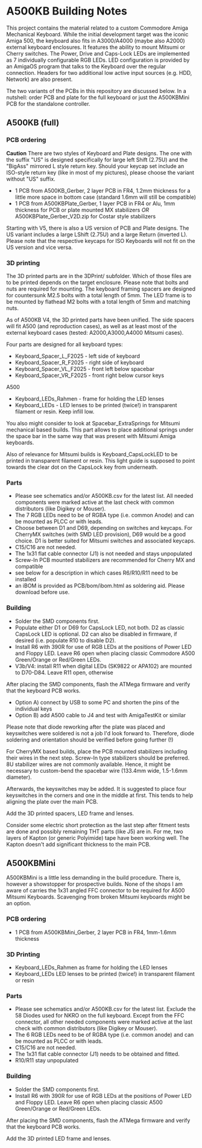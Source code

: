 # A500KB Building Notes
This project contains the material related to a custom Commodore Amiga Mechanical Keyboard. While the initial development target was the iconic Amiga 500, the keyboard also fits in A3000/A4000 (maybe also A2000) external keyboard enclosures. It features the ability to mount Mitsumi or Cherry switches. The Power, Drive and Caps-Lock LEDs are implemented as 7 individually configurable RGB LEDs. LED configuration is provided by an AmigaOS program that talks to the Keyboard over the regular connection. Headers for two additional low active input sources (e.g. HDD, Network) are also present.

The two variants of the PCBs in this repository are discussed below. In a nutshell: order PCB and plate for the full keyboard or just the A500KBMini PCB for the standalone controller.

## A500KB (full)

### PCB ordering

**Caution** There are two styles of Keyboard and Plate designs. The one with the suffix "US" is designed specifically for large left Shift (2.75U) and the "BigAss" mirrored L style return key. Should your keycap set include an ISO-style return key (like in most of my pictures), please choose the variant without "US" suffix.

- 1 PCB from A500KB\_Gerber, 2 layer PCB in FR4, 1.2mm thickness for a little more space in bottom case (standard 1.6mm will still be compatible)
- 1 PCB from A500KBPlate\_Gerber, 1 layer PCB in FR4 or Alu, 1mm thickness for PCB or plate mounted MX stabilizers _OR_ A500KBPlate\_Gerber\_V2D.zip for Costar style stabilizers

Starting with V5, there is also a US version of PCB and Plate designs. The US variant includes a large LShift (2.75U) and a large Return (inverted L). Please note that the respective keycaps for ISO Keyboards will not fit on the US version and vice versa.

### 3D printing

The 3D printed parts are in the 3DPrint/ subfolder. Which of those files are to be printed depends on the target enclosure. Please note that bolts and nuts are required for mounting. 
The keyboard framing spacers are designed for countersunk M2.5 bolts with a total length of 5mm. 
The LED frame is to be mounted by flathead M2 bolts with a total length of 5mm and matching nuts.

As of A500KB V4, the 3D printed parts have been unified. The side spacers will fit A500 (and reproduction cases), as well as at least most of the external keyboard cases (tested: A2000,A3000,A4000 Mitsumi cases).

Four parts are designed for all keyboard types: 
- Keyboard\_Spacer\_L\_F2025  - left side of keyboard
- Keyboard\_Spacer\_R\_F2025  - right side of keyboard
- Keyboard\_Spacer\_VL\_F2025 - front left below spacebar
- Keyboard\_Spacer\_VR\_F2025 - front right below cursor keys

A500
- Keyboard\_LEDs\_Rahmen - frame for holding the LED lenses
- Keyboard\_LEDs - LED lenses to be printed (twice!) in transparent filament or resin. Keep infill low.


You also might consider to look at Spacebar\_ExtraSprings for Mitsumi mechanical based builds. This part allows to place additional springs under the space bar in the same way that was present with Mitsumi Amiga keyboards. 

Also of relevance for Mitsumi builds is Keyboard\_CapsLockLED to be printed in transparent filament or resin. This light guide is supposed to point towards the clear dot on the CapsLock key from underneath.

### Parts

- Please see schematics and/or A500KB.csv for the latest list. All needed components were marked active at the last check with common distributors (like Digikey or Mouser).
- The 7 RGB LEDs need to be of RGBA type (i.e. common Anode) and can be mounted as PLCC or with leads.
- Choose between D1 and D69, depending on switches and keycaps. For CherryMX switches (with SMD LED provision), D69 would be a good choice. D1 is better suited for Mitsumi switches and associated keycaps.
- C15/C16 are not needed.
- The 1x31 flat cable connector (J1) is not needed and stays unpopulated
- Screw-In PCB mounted stabilizers are recommended for Cherry MX and compatible
- see below for a description in which cases R6/R10/R11 need to be installed
- an iBOM is provided as PCB/bom/ibom.html as soldering aid. Please download before use.

### Building

- Solder the SMD components first. 
- Populate either D1 or D69 for CapsLock LED, not both. D2 as classic CapsLock LED is optional. D2 can also be disabled in firmware, if desired (i.e. populate R10 to disable D2).
- Install R6 with 390R for use of RGB LEDs at the positions of Power LED and Floppy LED. Leave R6 open when placing classic Commodore A500 Green/Orange or Red/Green LEDs.
- V3b/V4: install R11 when digital LEDs (SK9822 or APA102) are mounted to D70-D84. Leave R11 open, otherwise

After placing the SMD components, flash the ATMega firmware and verify that the keyboard PCB works.
- Option A) connect by USB to some PC and shorten the pins of the individual keys
- Option B) add A500 cable to J4 and test with AmigaTestKit or similar

Please note that diode reworking after the plate was placed and keyswitches were soldered is not a job I'd look forward to. Therefore, diode soldering and orientation should be verified before going further (!)

For CherryMX based builds, place the PCB mounted stabilizers including their wires in the next step. Screw-In type stabilizers should be preferred. 8U stabilizer wires are not commonly available. Hence, it might be necessary to custom-bend the spacebar wire (133.4mm wide, 1.5-1.6mm diameter).

Afterwards, the keyswitches may be added. It is suggested to place four keyswitches in the corners and one in the middle at first. This tends to help aligning the plate over the main PCB. 

Add the 3D printed spacers, LED frame and lenses.

Consider some electric short protection as the last step after fitment tests are done and possibly remaining THT parts (like J5) are in. For me, two layers of Kapton (or generic Polyimide) tape have been working well. The Kapton doesn't add significant thickness to the main PCB.


## A500KBMini

A500KBMini is a little less demanding in the build procedure. There is, however a showstopper for prospective builds. None of the shops I am aware of carries the 1x31 angled FFC connector to be required for A500 Mitsumi Keyboards. Scavenging from broken Mitsumi keyboards might be an option.

### PCB ordering

- 1 PCB from A500KBMini\_Gerber, 2 layer PCB in FR4, 1mm-1.6mm thickness 

### 3D Printing
- Keyboard\_LEDs\_Rahmen as frame for holding the LED lenses
- Keyboard\_LEDs LED lenses to be printed (twice!) in transparent filament or resin

### Parts

- Please see schematics and/or A500KB.csv for the latest list. Exclude the 58 Diodes used for NKRO on the full keyboard. Except from the FFC connector, all other needed components were marked active at the last check with common distributors (like Digikey or Mouser).
- The 6 RGB LEDs need to be of RGBA type (i.e. common anode) and can be mounted as PLCC or with leads.
- C15/C16 are not needed.
- The 1x31 flat cable connector (J1) needs to be obtained and fitted.
- R10/R11 stay unpopulated

### Building

- Solder the SMD components first. 
- Install R6 with 390R for use of RGB LEDs at the positions of Power LED and Floppy LED. Leave R6 open when placing classic A500 Green/Orange or Red/Green LEDs.

After placing the SMD components, flash the ATMega firmware and verify that the keyboard PCB works.

Add the 3D printed LED frame and lenses.


